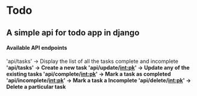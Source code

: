 # Todo
## A simple api for todo app in django

#### Available API endpoints

'api/tasks' -> Display the list of all the tasks complete and incomplete<b>
'api/tasks' -> Create a new task
'api/update/<int:pk>' -> Update any of the existing tasks
'api/complete/<int:pk>' -> Mark a task as completed
'api/incomplete/<int:pk>' -> Mark a task a Incomplete
'api/delete/<int:pk>' -> Delete a particular task
